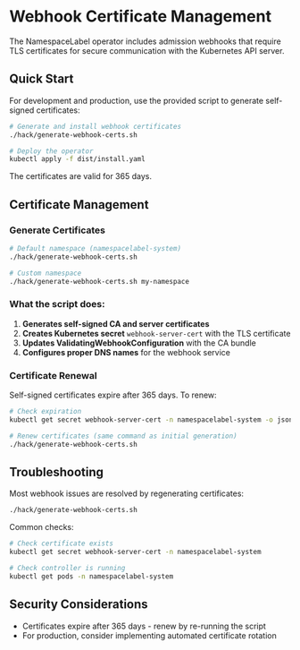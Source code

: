 # Webhook Certificate Management

The NamespaceLabel operator includes admission webhooks that require TLS certificates for secure communication with the Kubernetes API server.

## Quick Start

For development and production, use the provided script to generate self-signed certificates:

```bash
# Generate and install webhook certificates
./hack/generate-webhook-certs.sh

# Deploy the operator
kubectl apply -f dist/install.yaml
```

The certificates are valid for 365 days.

## Certificate Management

### Generate Certificates

```bash
# Default namespace (namespacelabel-system)
./hack/generate-webhook-certs.sh

# Custom namespace
./hack/generate-webhook-certs.sh my-namespace
```

### What the script does:

1. **Generates self-signed CA and server certificates**
2. **Creates Kubernetes secret** `webhook-server-cert` with the TLS certificate
3. **Updates ValidatingWebhookConfiguration** with the CA bundle
4. **Configures proper DNS names** for the webhook service

### Certificate Renewal

Self-signed certificates expire after 365 days. To renew:

```bash
# Check expiration
kubectl get secret webhook-server-cert -n namespacelabel-system -o jsonpath='{.data.tls\.crt}' | base64 -d | openssl x509 -text -noout | grep "Not After"

# Renew certificates (same command as initial generation)
./hack/generate-webhook-certs.sh
```

## Troubleshooting

Most webhook issues are resolved by regenerating certificates:
```bash
./hack/generate-webhook-certs.sh
```

Common checks:
```bash
# Check certificate exists
kubectl get secret webhook-server-cert -n namespacelabel-system

# Check controller is running  
kubectl get pods -n namespacelabel-system
```

## Security Considerations

- Certificates expire after 365 days - renew by re-running the script
- For production, consider implementing automated certificate rotation 